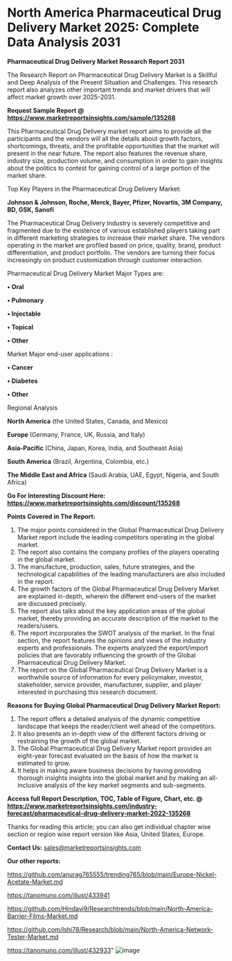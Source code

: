 # North America Pharmaceutical Drug Delivery Market 2025: Complete Data Analysis 2031

<strong>Pharmaceutical Drug Delivery Market Research Report 2031</strong>

The Research Report on Pharmaceutical Drug Delivery Market is a Skillful and Deep Analysis of the Present Situation and Challenges. This research report also analyzes other important trends and market drivers that will affect market growth over 2025-2031.

<strong>Request Sample Report @ <a href=https://www.marketreportsinsights.com/sample/135268>https://www.marketreportsinsights.com/sample/135268</a></strong>

This Pharmaceutical Drug Delivery market report aims to provide all the participants and the vendors will all the details about growth factors, shortcomings, threats, and the profitable opportunities that the market will present in the near future. The report also features the revenue share, industry size, production volume, and consumption in order to gain insights about the politics to contest for gaining control of a large portion of the market share.

Top Key Players in the Pharmaceutical Drug Delivery Market:

<strong>Johnson & Johnson, Roche, Merck, Bayer, Pfizer, Novartis, 3M Company, BD, GSK, Sanofi</strong>

The Pharmaceutical Drug Delivery Industry is severely competitive and fragmented due to the existence of various established players taking part in different marketing strategies to increase their market share. The vendors operating in the market are profiled based on price, quality, brand, product differentiation, and product portfolio. The vendors are turning their focus increasingly on product customization through customer interaction.

Pharmaceutical Drug Delivery Market Major Types are:

<strong>• Oral

• Pulmonary

• Injectable

• Topical

• Other</strong>

Market Major end-user applications :

<strong>• Cancer

• Diabetes

• Other</strong>

Regional Analysis

</u><strong><b>North America</b></strong> (the United States, Canada, and Mexico)

<strong><b>Europe </b></strong>(Germany, France, UK, Russia, and Italy)

<strong><b>Asia-Pacific</b></strong> (China, Japan, Korea, India, and Southeast Asia)

<strong><b>South America</b></strong> (Brazil, Argentina, Colombia, etc.)

<strong><b>The Middle East and Africa</b></strong> (Saudi Arabia, UAE, Egypt, Nigeria, and South Africa)

<strong>Go For Interesting Discount Here: <a href=https://www.marketreportsinsights.com/discount/135268>https://www.marketreportsinsights.com/discount/135268</a></strong>

<strong>Points Covered in The Report:</strong>
<ol>
  <li>The major points considered in the Global Pharmaceutical Drug Delivery Market report include the leading competitors operating in the global market.</li>
  <li>The report also contains the company profiles of the players operating in the global market.</li>
  <li>The manufacture, production, sales, future strategies, and the technological capabilities of the leading manufacturers are also included in the report.</li>
  <li>The growth factors of the Global Pharmaceutical Drug Delivery Market are explained in-depth, wherein the different end-users of the market are discussed precisely.</li>
  <li>The report also talks about the key application areas of the global market, thereby providing an accurate description of the market to the readers/users.</li>
  <li>The report incorporates the SWOT analysis of the market. In the final section, the report features the opinions and views of the industry experts and professionals. The experts analyzed the export/import policies that are favorably influencing the growth of the Global Pharmaceutical Drug Delivery Market.</li>
  <li>The report on the Global Pharmaceutical Drug Delivery Market is a worthwhile source of information for every policymaker, investor, stakeholder, service provider, manufacturer, supplier, and player interested in purchasing this research document.</li>
</ol>
<strong>Reasons for Buying Global Pharmaceutical Drug Delivery Market Report:</strong>

<ol>
  <li>The report offers a detailed analysis of the dynamic competitive landscape that keeps the reader/client well ahead of the competitors.</li>
  <li>It also presents an in-depth view of the different factors driving or restraining the growth of the global market.</li>
  <li>The Global Pharmaceutical Drug Delivery Market report provides an eight-year forecast evaluated on the basis of how the market is estimated to grow.</li>
  <li>It helps in making aware business decisions by having providing thorough insights insights into the global market and by making an all-inclusive analysis of the key market segments and sub-segments.</li>
</ol>
<strong>Access full Report Description, TOC, Table of Figure, Chart, etc. @ <a href=https://www.marketreportsinsights.com/industry-forecast/pharmaceutical-drug-delivery-market-2022-135268>https://www.marketreportsinsights.com/industry-forecast/pharmaceutical-drug-delivery-market-2022-135268</a></strong>


Thanks for reading this article; you can also get individual chapter wise section or region wise report version like Asia, United States, Europe.

<strong>Contact Us:</strong>
sales@marketreportsinsights.com

<strong>Our other reports:</strong>

<a href=https://github.com/anurag765555/trending765/blob/main/Europe-Nickel-Acetate-Market.md>https://github.com/anurag765555/trending765/blob/main/Europe-Nickel-Acetate-Market.md</a>

<a href=https://tanomuno.com/illust/433941>https://tanomuno.com/illust/433941</a>

<a href=https://github.com/Hindavi9/Researchtrends/blob/main/North-America-Barrier-Films-Market.md>https://github.com/Hindavi9/Researchtrends/blob/main/North-America-Barrier-Films-Market.md</a>

<a href=https://github.com/Ishi78/Research/blob/main/North-America-Network-Tester-Market.md>https://github.com/Ishi78/Research/blob/main/North-America-Network-Tester-Market.md</a>

<a href=https://tanomuno.com/illust/432933>https://tanomuno.com/illust/432933</a>"
![image](https://github.com/user-attachments/assets/3fb5ab7b-686b-41e1-b7ba-9a1db7358494)
